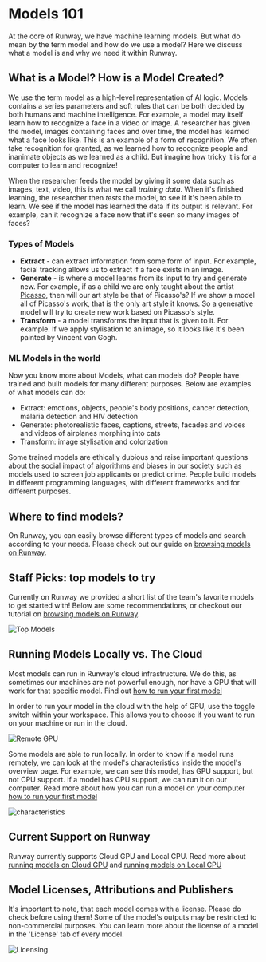 # Models 101

At the core of Runway, we have machine learning models. But what do mean by the term model and how do we use a model? Here we discuss what a model is and why we need it within Runway.

## What is a Model? How is a Model Created?

We use the term model as a high-level representation of AI logic.  Models contains a series parameters and soft rules that can be both decided by both humans and machine intelligence. For example, a model may itself learn how to recognize a face in a video or image. A researcher has given the model, images containing faces and over time, the model has learned what a face looks like. This is an example of a form of recognition. We often take recognition for granted, as we learned how to recognize people and inanimate objects as we learned as a child. But imagine how tricky it is for a computer to learn and recognize!

When the researcher feeds the model by giving it some data such as images, text, video, this is what we call *training data*. When it's finished learning, the researcher then *tests* the model, to see if it's been able to learn. We see if the model has learned the data if its output is relevant. For example, can it recognize a face now that it's seen so many images of faces?

### Types of Models

- **Extract** - can extract information from some form of input. For example, facial tracking allows us to extract if a face exists in an image.
- **Generate** - is where a model learns from its input to try and generate new. For example, if as a child we are only taught about the artist [Picasso](https://www.pablopicasso.org/), then will our art style be that of Picasso's? If we show a model all of Picasso's work, that is the only art style it knows. So a generative model will try to create new work based on Picasso's style.
- **Transform** - a model transforms the input that is given to it. For example. If we apply stylisation to an image, so it looks like it's been painted by Vincent van Gogh.

### ML Models in the world

Now you know more about Models, what can models do? People have trained and built models for many different purposes. Below are examples of what models can do:

* Extract: emotions, objects, people's body positions, cancer detection, malaria detection and HIV detection
* Generate: photorealistic faces, captions, streets, facades and voices and videos of airplanes morphing into cats
* Transform: image stylisation and colorization

Some trained models are ethically dubious and raise important questions about the social impact of algorithms and biases in our society such as models used to screen job applicants or predict crime. People build models in different programming languages, with different frameworks and for different purposes.

## Where to find models?

On Runway, you can easily browse different types of models and search according to your needs. Please check out our guide on [browsing models on Runway](how-to/browse-model-directory).


## Staff Picks: top models to try

Currently on Runway we provided a short list of the team's favorite models to get started with! Below are some recommendations, or checkout our tutorial on [browsing models on Runway](how-to/browse-model-directory).

![Top Models](assets/images/model_101/recommended_models.png)


## Running Models Locally vs. The Cloud

Most models can run in Runway's cloud infrastructure. We do this, as sometimes our machines are not powerful enough, nor have a GPU that will work for that specific model. Find out [how to run your first model](how-to/run-a-model.md)

In order to run your model in the cloud with the help of GPU, use the toggle switch within your workspace. This allows you to choose if you want to run on your machine or run in the cloud.

![Remote GPU](assets/images/model_101/running_remotely.png)

Some models are able to run locally. In order to know if a model runs remotely, we can look at the model's characteristics inside the model's overview page. For example, we can see this model, has GPU support, but not CPU support. If a model has CPU support, we can run it on our computer. Read more about how you can run a model on your computer [how to run your first model](how-to/docker.md)

![characteristics](assets/images/model_101/model-characteristics.png)


## Current Support on Runway

Runway currently supports Cloud GPU and Local CPU. Read more about [running models on Cloud GPU](how-to/run-a-model.md) and [running models on Local CPU](how-to/docker.md)

## Model Licenses, Attributions and Publishers

It's important to note, that each model comes with a license. Please do check before using them! Some of the model's outputs may be restricted to non-commercial purposes. You can learn more about the license of a model in the 'License' tab of every model.

![Licensing](assets/images/model_101/licensing_attributes.png)
